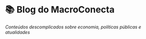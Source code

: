 # 📚 **Blog do MacroConecta**  
*Conteúdos descomplicados sobre economia, políticas públicas e atualidades* 

